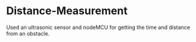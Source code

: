 # Distance-Measurement
Used an ultrasonic sensor and nodeMCU for getting the time and distance from an obstacle.
